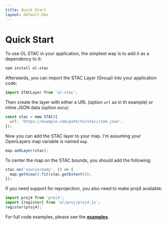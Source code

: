 ```yaml
---
title: Quick Start
layout: default.hbs
---
```


# Quick Start

To use OL STAC in your application, the simplest way is to add it as a dependency to it:
```bash
npm install ol-stac
```

Afterwards, you can import the STAC Layer (Group) into your application code:
```js
import STACLayer from 'ol-stac';
```

Then create the layer with either a URL (option `url` as in th example) or inline JSON data (option `data`):
```js
const stac = new STAC({
  url: 'https://example.com/path/to/stac/item.json',
});
```

Now you can add the STAC layer to your map.
I'm assuming your OpenLayers map variable is named `map`.
```js
map.addLayer(stac);
```

To center the map on the STAC bounds, you should add the following:
```js
stac.on('sourceready', () => {
  map.getView().fit(stac.getExtent());
});
```

If you need support for reprojection, you also need to make proj4 available:
```js
import proj4 from 'proj4';
import {register} from 'ol/proj/proj4.js';
register(proj4);
```

For full code examples, please see the **[examples](/en/latest/examples/)**.
